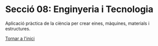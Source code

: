 # Secció 08: Enginyeria i Tecnologia
Aplicació pràctica de la ciència per crear eines, màquines, materials i estructures.

[Tornar a l'inici](../README.md)
